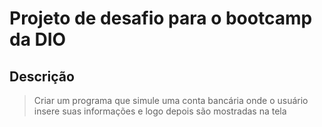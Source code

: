 # Projeto de desafio para o bootcamp da DIO
## Descrição
> Criar um programa que simule uma conta bancária onde o usuário insere suas informações e logo depois são mostradas na tela
